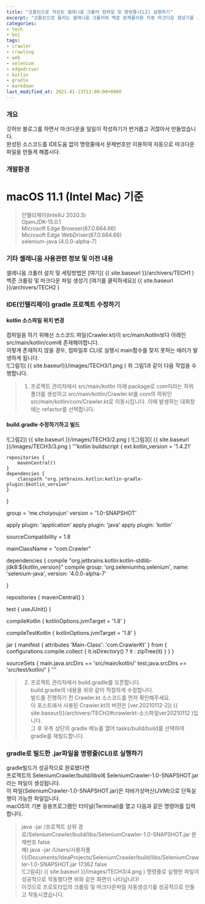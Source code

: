 ```yaml
---
title: "코틀린으로 작성된 셀레니움 크롤러 컴파일 및 명령줄(CLI) 실행하기"
excerpt: "코틀린으로 돌리는 셀레니움 크롤러와 백준 문제풀이용 자동 마크다운 생성기를 .jar로 컴파일하여 명령줄에서 실행하기"
categories:
- tech
- boj
tags:
- crawler
- crawling
- web
- selenium
- edgedriver
- kotlin
- gradle
- markdown
last_modified_at: 2021-01-13T12:00:00+0900
---
```

### 개요

깃허브 블로그를 하면서 마크다운을 일일이 작성하기가 번거롭고 귀찮아서 만들었습니다.<br>
완성된 소스코드를 IDE도움 없이 명령줄에서 문제번호만 이용하여 자동으로 마크다운 파일을 만들게 해봅시다.<br>




### 개발환경

<h1>macOS 11.1 (Intel Mac) 기준</h1>

> 인텔리제이(IntelliJ 2020.3)<br>
> OpenJDK\-15.0.1<br>
> Microsoft Edge Browser(87.0.664.66)<br>
> Microsoft Edge WebDriver(87.0.664.66)<br>
> selenium-java (4.0.0-alpha-7)<br>




### 기타 셀레니움 사용관련 정보 및 이전 내용
셀레니움 크롤러 설치 및 세팅방법은 [여기]( {{ site.baseurl }}/archivers/TECH1 )<br>
백준 크롤링 및 마크다운 파일 생성기 [여기를 클릭하세요]( {{ site.baseurl }}/archivers/TECH2 )<br>





### IDE(인텔리제이) gradle 프로젝트 수정하기
#### kotlin 소스파일 위치 변경
컴파일을 하기 위해선 소스코드 파일(Crawler.kt)이 src/main/kotlin보다 아래인 src/main/kotlin/com에 존재해야합니다.<br>
이렇게 존재하지 않을 경우, 컴파일후 CLI로 실행시 main함수를 찾지 못하는 에러가 발생하게 됩니다.<br>
![그림1]( {{ site.baseurl}}/images/TECH3/1.png )
위 그림1과 같이 다음 작업을 수행합니다.
> 1. 프로젝트 관리자에서 src/main/kotlin 아래 package로 com이라는 하위 폴더를 생성하고
> src/main/kotlin/Crawler.kt를 com의 하위인 src/main/kotlin/com/Crawler.kt로 이동시킵니다.
> 이때 발생하는 대화창에는 refactor를 선택합니다.


#### build.gradle 수정하기하고 빌드
![그림2]( {{ site.baseurl }}/images/TECH3/2.png )
![그림3]( {{ site.baseurl }}/images/TECH3/3.png )
'''kotlin
buildscript {
    ext.kotlin_version = '1.4.21'

    repositories {
        mavenCentral()
    }
    dependencies {
        classpath "org.jetbrains.kotlin:kotlin-gradle-plugin:$kotlin_version"
    }
}

group = 'me.choiyoujun'
version = '1.0-SNAPSHOT'

apply plugin: 'application'
apply plugin: 'java'
apply plugin: 'kotlin'

sourceCompatibility = 1.8

mainClassName = "com.Crawler"

dependencies {
    compile "org.jetbrains.kotlin:kotlin-stdlib-jdk8:${kotlin_version}"
    compile group: 'org.seleniumhq.selenium', name: 'selenium-java', version: '4.0.0-alpha-7'

}

repositories {
    mavenCentral()
}

test {
    useJUnit()
}

compileKotlin {
    kotlinOptions.jvmTarget = '1.8'
}

compileTestKotlin {
    kotlinOptions.jvmTarget = '1.8'
}

jar {
    manifest {
        attributes 'Main-Class': 'com.CrawlerKt'
    }
    from { configurations.compile.collect { it.isDirectory() ? it : zipTree(it) } }
}

sourceSets {
    main.java.srcDirs += 'src/main/kotlin/'
    test.java.srcDirs += 'src/test/kotlin/'
}
'''
> 2. 프로젝트 관리자에서 build.gradle를 오픈합니다.<br>
> build.gradle의 내용을 위와 같이 적절하게 수정합니다.<br>
> 빌드를 진행하기 전 Crawler.kt 소스코드를 먼저 확인해주세요.<br>
> 이 포스트에서 사용된 Crawler.kt의 버젼은 [ver.20210112-2]( {{ site.baseurl}}/archivers/TECH2#crawlerkt-소스파일ver20210112 )입니다.<br>
> 그 후 우측 상단의 gradle 메뉴를 열어 tasks/build/build를 선택하여 gradle를 재빌드합니다.<br>




### gradle로 빌드한 .jar파일을 명령줄(CLI)로 실행하기
gradle빌드가 성공적으로 완료됐다면<br>
프로젝트의 SeleniumCrawler/build/libs에 SeleniumCrawler-1.0-SNAPSHOT.jar라는 파일이 생성됩니다.<br>
이 파일(SeleniumCrawler-1.0-SNAPSHOT.jar)은 자바가상머신(JVM)으로 단독실행이 가능한 파일입니다.<br>
macOS의 기본 응용프로그램인 터미널(Terminal)를 열고 다음과 같은 명령어를 입력합니다.
> java -jar /프로젝트 상위 경로/SeleniumCrawler/build/libs/SeleniumCrawler-1.0-SNAPSHOT.jar 문제번호 false<br>
> 예) java -jar /Users/사용자폴더/Documents/IdeaProjects/SeleniumCrawler/build/libs/SeleniumCrawler-1.0-SNAPSHOT.jar 17362 false <br>
![그림4]( {{ site.baseurl }}/images/TECH3/4.png )
명령줄로 실행한 파일이 성공적으로 작동했다면 위와 같은 화면이 나타납니다!<br>
이것으로 프로토타입의 크롤링 및 마크다운파일 자동생성기를 성공적으로 만들고 작동시켰습니다.<br>